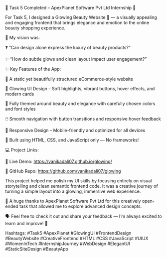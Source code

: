 🌟 Task 5 Completed – ApexPlanet Software Pvt Ltd Internship 🌟

For Task 5, I designed a Glowing Beauty Website 💖 — a visually appealing and engaging frontend that brings elegance and emotion to the online beauty shopping experience.

💭 My vision was:

❓ “Can design alone express the luxury of beauty products?”

✨ “How do subtle glows and clean layout impact user engagement?”

✨ Key Features of the App:

💅 A static yet beautifully structured eCommerce-style website

🌟 Glowing UI Design – Soft highlights, vibrant buttons, hover effects, and modern cards

🎨 Fully themed around beauty and elegance with carefully chosen colors and font styles

🖱️ Smooth navigation with button transitions and responsive hover feedback

📱 Responsive Design – Mobile-friendly and optimized for all devices

🧠 Built using HTML, CSS, and JavaScript only — No frameworks!

💻 Project Links:

🔗 Live Demo: https://vanikadali07.github.io/glowing/


📂 GitHub Repo: https://github.com/vanikadali07/glowing

This project helped me polish my UI skills by focusing entirely on visual storytelling and clean semantic frontend code. It was a creative journey of turning a simple layout into a glowing, immersive web experience.

🙏 A huge thanks to ApexPlanet Software Pvt Ltd for this creatively open-ended task that allowed me to explore advanced design concepts.

🗣️ Feel free to check it out and share your feedback — I’m always excited to learn and improve! 🚀

Hashtags:
#Task5 #ApexPlanet #GlowingUI #FrontendDesign #BeautyWebsite #CreativeFrontend #HTML #CSS #JavaScript #UIUX #WomenInTech #InternshipJourney #WebDesign #ElegantUI #StaticSiteDesign #BeautyApp
